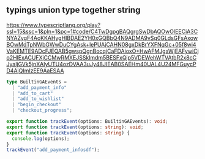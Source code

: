 ## typings union type together string

https://www.typescriptlang.org/play?ssl=15&ssc=1&pln=1&pc=1#code/C4TwDgpgBAQgrgSwDbAQOwOIEECiA3CNYAZygF4AoKKAHygHIBDAE2YH0xGQBbQ4N9ADMA9vSq0GLdsGFsAxowBOwMdTpNWbGWwDuCYgAsk+lePUAjCAHN08gxDkBrYXFNqGc+05f8wi4VaKEMTE9ADcFJEQAB5gwspQgnBocqjCaFDAioxO+HwAFMJgaWjEAFywiCjo2HlExACUFXjCCMwRMXEJSSklmdm5BESFxQjp5VDEWehWTVAtbR2x8cCJyaljGVk5jnXAIyUTU4ozDVAA3uJy48JIEAB0SAEHm40UAL4U24MFGuycPD4AjQImIzEE9AaESAA

```ts
type BuiltinGAEvents =
  | "add_payment_info"
  | "add_to_cart"
  | "add_to_wishlist"
  | "begin_checkout"
  | "checkout_progress";

export function trackEvent(options: BuiltinGAEvents): void;
export function trackEvent(options: string): void;
export function trackEvent(options: string) {
  console.log(options);
}
trackEvent("add_payment_infosdf");
```
